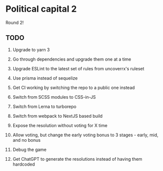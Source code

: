 # Political capital 2

Round 2!

## TODO

1. Upgrade to yarn 3
2. Go through dependencies and upgrade them one at a time
3. Upgrade ESLint to the latest set of rules from uncoverrx's ruleset
4. Use prisma instead of sequelize
5. Get CI working by switching the repo to a public one instead
6. Switch from SCSS modules to CSS-in-JS
7. Switch from Lerna to turborepo
8. Switch from webpack to NextJS based build

9. Expose the resolution without voting for X time
10. Allow voting, but change the early voting bonus to 3 stages - early, mid, and no bonus
11. Debug the game
12. Get ChatGPT to generate the resolutions instead of having them hardcoded
